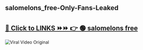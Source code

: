 
 ## salomelons_free-Only-Fans-Leaked

# <h2><a href="https://clipsfans.com/salomelons_free&ref=git">🔗 Click to LINKS ⏩⏩ 👉 🟢 salomelons free </a></h2>

<a href="https://clipsfans.com/salomelons_free&ref=git" rel="nofollow" data-target="animated-image.originalLink"><img src="https://i.ibb.co.com/xMMVF88/686577567.gif" alt="Viral Video Original" style="max-width: 100%; display: inline-block;" data-target="animated-image.originalImage"></a>
